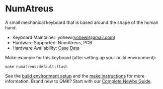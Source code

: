 # NumAtreus

A small mechanical keyboard that is based around the shape of the human hand.


* Keyboard Maintainer: yohewi(yohewi@gmail.com) 
* Hardware Supported: NumAtreus, PCB
* Hardware Availability: [Case Data](https://github.com/yohewi/NumAtreuscase)

Make example for this keyboard (after setting up your build environment):

    make numatreus:default:flash


See the [build environment setup](https://docs.qmk.fm/#/getting_started_build_tools) and the [make instructions](https://docs.qmk.fm/#/getting_started_make_guide) for more information. Brand new to QMK? Start with our [Complete Newbs Guide](https://docs.qmk.fm/#/newbs).